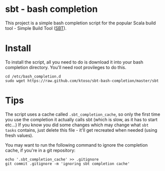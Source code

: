 sbt - bash completion
=====================

This project is a simple bash completion script for the popular Scala build tool - Simple Build Tool (<a href="https://github.com/harrah/xsbt">SBT</a>).

Install
=======

To install the script, all you need to do is download it into your bash completion directory.
You'll need root provileges to do this.

```
cd /etc/bash_completion.d
sudo wget https://raw.github.com/ktoso/sbt-bash-completion/master/sbt
```

Tips
====

The script uses a cache called `.sbt_completion_cache`, so only the first time you use the completion it actually calls sbt (which is slow, as it has to start etc...)
If you know you did some changes which may change what `sbt tasks` contains, just delete this file - it'll get recreated when needed (using fresh values).

You may want to run the following command to ignore the completion cache, if you're in a git repository:

```
echo '.sbt_completion_cache' >> .gitignore
git commit .gitignore -m 'ignoring sbt completion cache'
```
